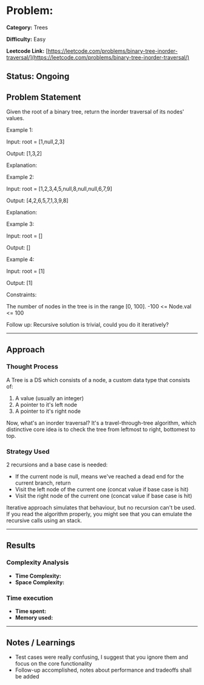 # Problem:
**Category:** Trees 

**Difficulty:** Easy

**Leetcode Link:** [https://leetcode.com/problems/binary-tree-inorder-traversal/](https://leetcode.com/problems/binary-tree-inorder-traversal/)

**Status:** Ongoing
---

## Problem Statement

Given the root of a binary tree, return the inorder traversal of its nodes' values.

 

Example 1:

Input: root = [1,null,2,3]

Output: [1,3,2]

Explanation:



Example 2:

Input: root = [1,2,3,4,5,null,8,null,null,6,7,9]

Output: [4,2,6,5,7,1,3,9,8]

Explanation:



Example 3:

Input: root = []

Output: []

Example 4:

Input: root = [1]

Output: [1]

 

Constraints:

The number of nodes in the tree is in the range [0, 100].
-100 <= Node.val <= 100
 

Follow up: Recursive solution is trivial, could you do it iteratively?

---
## Approach

### Thought Process
A Tree is a DS which consists of a node, a custom data type that consists of:
1. A value (usually an integer)
2. A pointer to it's left node
3. A pointer to it's right node

Now, what's an inorder traversal? It's a travel-through-tree algorithm, which distinctive core idea is to check the tree from leftmost to right, bottomest to top.

### Strategy Used

2 recursions and a base case is needed:
- If the current node is null, means we've reached a dead end for the current branch, return
- Visit the left node of the current one (concat value if base case is hit)
- Visit the right node of the current one (concat value if base case is hit)

Iterative approach simulates that behaviour, but no recursion can't be used. If you read the algorithm properly, you might see that you can emulate the recursive calls using an stack.

---
## Results
### Complexity Analysis
- **Time Complexity:** 
- **Space Complexity:** 

### Time execution
- **Time spent:** 
- **Memory used:** 

---
## Notes / Learnings
- Test cases were really confusing, I suggest that you ignore them and focus on the core functionality
- Follow-up accomplished, notes about performance and tradeoffs shall be added
